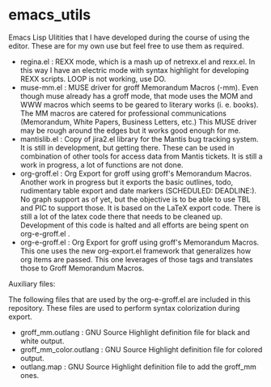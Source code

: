 emacs_utils
===========

Emacs Lisp Ulitities that I have developed during the course of using
the editor. These are for my own use but feel free to use them as
required.

- regina.el : REXX mode, which is a mash up of netrexx.el and
  rexx.el. In this way I have an electric mode with syntax highlight for
  developing REXX scripts. LOOP is not working, use DO. 
- muse-mm.el : MUSE driver for groff Memorandum Macros (-mm).  Even though
  muse already has a groff mode, that mode  uses the MOM and WWW macros
  which seems to be geared to literary works (i. e. books).
  The MM macros are catered for professional communications
  (Memorandum, White Papers, Business Letters, etc.)
  This MUSE driver may be rough around the edges but it works good enough for me.
- mantislib.el : Copy of jira2.el library for the Mantis bug tracking
  system.  It is still in development, but getting there. These can be 
  used in combination of other tools for access data from Mantis tickets. 
  It is still a work in progress, a lot of functions are not
  done. 
- org-groff.el : Org Export for groff using groff's Memorandum
  Macros. Another work in progress but it exports the basic outlines,
  todo, rudimentary table export and date markers (SCHEDULED: DEADLINE:). 
  No graph support as of yet, but the objective is to be
  able to use TBL and PIC to support those.  It is based on
  the LaTeX export code.  There is still a lot of the latex code
  there that needs to be cleaned up.  Development of this code is halted
  and all efforts are being spent on org-e-groff.el .
- org-e-groff.el : Org Export for groff using groff's Memorandum
  Macros. This one uses the new org-export.el framework that generalizes
  how org items are passed. This one leverages of those tags and
  translates those to Groff Memorandum Macros.
  
Auxiliary files:

The following files that are used by the org-e-groff.el are included in
this repository. These files are used to perform syntax colorization
during export.  

- groff_mm.outlang : GNU Source Highlight definition file for black and
  white output.
- groff_mm_color.outlang : GNU Source Highlight definition file for
  colored output.
- outlang.map : GNU Source Highlight definition file to add the groff_mm
  ones. 
 
